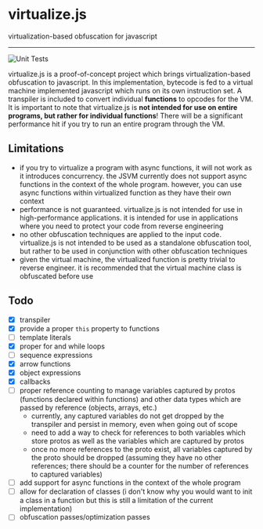 # virtualize.js

virtualization-based obfuscation for javascript

---

![Unit Tests](https://github.com/aesthetic0001/virtualize.js/actions/workflows/tests.yml/badge.svg)

virtualize.js is a proof-of-concept project which brings virtualization-based obfuscation to javascript. In this implementation, bytecode is fed to a virtual machine implemented javascript which runs on its own instruction set. A transpiler is included to convert individual **functions** to opcodes for the VM. It is important to note that virtualize.js is **not intended for use on entire programs, but rather for individual functions**! There will be a significant performance hit if you try to run an entire program through the VM.

## Limitations

- if you try to virtualize a program with async functions, it will not work as it introduces concurrency. the JSVM currently does not support async functions in the context of the whole program. however, you can use async functions within virtualized function as they have their own context
- performance is not guaranteed. virtualize.js is not intended for use in high-performance applications. it is intended for use in applications where you need to protect your code from reverse engineering
- no other obfuscation techniques are applied to the input code. virtualize.js is not intended to be used as a standalone obfuscation tool, but rather to be used in conjunction with other obfuscation techniques
- given the virtual machine, the virtualized function is pretty trivial to reverse engineer. it is recommended that the virtual machine class is obfuscated before use

## Todo

- [x] transpiler
- [x] provide a proper `this` property to functions
- [ ] template literals
- [x] proper for and while loops
- [ ] sequence expressions
- [x] arrow functions
- [x] object expressions
- [x] callbacks
- [ ] proper reference counting to manage variables captured by protos (functions declared within functions) and other data types which are passed by reference (objects, arrays, etc.)
  - currently, any captured variables do not get dropped by the transpiler and persist in memory, even when going out of scope
  - need to add a way to check for references to both variables which store protos as well as the variables which are captured by protos
  - once no more references to the proto exist, all variables captured by the proto should be dropped (assuming they have no other references; there should be a counter for the number of references to captured variables)
- [ ] add support for async functions in the context of the whole program
- [ ] allow for declaration of classes (i don't know why you would want to init a class in a function but this is still a limitation of the current implementation)
- [ ] obfuscation passes/optimization passes
